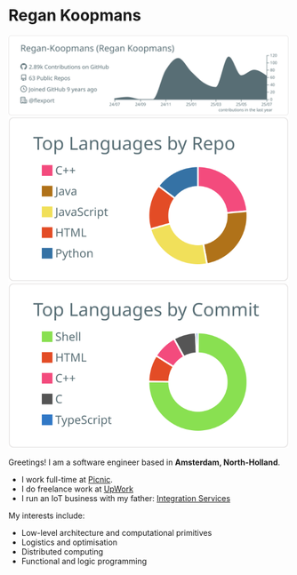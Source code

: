 # Regan Koopmans

[![](https://raw.githubusercontent.com/Regan-Koopmans/Regan-Koopmans/master/profile-summary-card-output/default/0-profile-details.svg)](https://github.com/vn7n24fzkq/github-profile-summary-cards)
[![](https://raw.githubusercontent.com/Regan-Koopmans/Regan-Koopmans/master/profile-summary-card-output/default/1-repos-per-language.svg)](https://github.com/vn7n24fzkq/github-profile-summary-cards)
[![](https://raw.githubusercontent.com/Regan-Koopmans/Regan-Koopmans/master/profile-summary-card-output/default/2-most-commit-language.svg)](https://github.com/vn7n24fzkq/github-profile-summary-cards)

Greetings! I am a software engineer based in **Amsterdam, North-Holland**.

- I work full-time at [Picnic](https://picnic.app/).
- I do freelance work at [UpWork](https://www.upwork.com/freelancers/~016b14546559f952f2)
- I run an IoT business with my father: [Integration Services](https://www.integration-services.com/)

My interests include:

- Low-level architecture and computational primitives
- Logistics and optimisation
- Distributed computing
- Functional and logic programming

